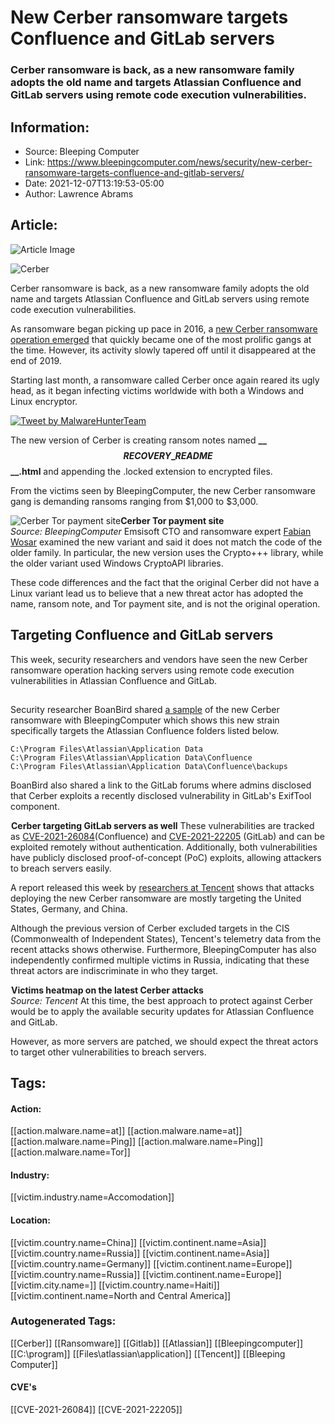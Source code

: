 # New Cerber ransomware targets Confluence and GitLab servers
### Cerber ransomware is back, as a new ransomware family adopts the old name and targets Atlassian Confluence and GitLab servers using remote code execution vulnerabilities.

## Information:
+ Source: Bleeping Computer
+ Link: https://www.bleepingcomputer.com/news/security/new-cerber-ransomware-targets-confluence-and-gitlab-servers/
+ Date: 2021-12-07T13:19:53-05:00
+ Author: Lawrence Abrams


## Article:
![Article Image](https://www.bleepstatic.com/content/hl-images/2021/12/07/Cerber___ransomware.jpg)

![Cerber](https://www.bleepstatic.com/content/hl-images/2021/12/07/Cerber___ransomware.jpg)


Cerber ransomware is back, as a new ransomware family adopts the old name and targets Atlassian Confluence and GitLab servers using remote code execution vulnerabilities.


As ransomware began picking up pace in 2016, a [new Cerber ransomware operation emerged](https://www.bleepingcomputer.com/news/security/the-cerber-ransomware-not-only-encrypts-your-data-but-also-speaks-to-you/) that quickly became one of the most prolific gangs at the time. However, its activity slowly tapered off until it disappeared at the end of 2019.


Starting last month, a ransomware called Cerber once again reared its ugly head, as it began infecting victims worldwide with both a Windows and Linux encryptor.


[![Tweet by MalwareHunterTeam](https://www.bleepstatic.com/images/news/ransomware/c/cerber/new-atlassian-gitlab/mht-tweet.jpg)](https://twitter.com/malwrhunterteam/status/1467264298237972484)


The new version of Cerber is creating ransom notes named **\_\_$$RECOVERY\_README$$\_\_.html** and appending the .locked extension to encrypted files.


From the victims seen by BleepingComputer, the new Cerber ransomware gang is demanding ransoms ranging from $1,000 to $3,000.



![Cerber Tor payment site](https://www.bleepstatic.com/images/news/ransomware/c/cerber/new-atlassian-gitlab/cerber-tor-payment-site.jpg)**Cerber Tor payment site**  
*Source: BleepingComputer*
Emsisoft CTO and ransomware expert [Fabian Wosar](https://twitter.com/fwosar) examined the new variant and said it does not match the code of the older family. In particular, the new version uses the Crypto+++ library, while the older variant used Windows CryptoAPI libraries.


These code differences and the fact that the original Cerber did not have a Linux variant lead us to believe that a new threat actor has adopted the name, ransom note, and Tor payment site, and is not the original operation.


Targeting Confluence and GitLab servers
---------------------------------------


This week, security researchers and vendors have seen the new Cerber ransomware operation hacking servers using remote code execution vulnerabilities in Atlassian Confluence and GitLab.


[![Tweet from BoanBird](data:image/gif;base64,R0lGODlhAQABAAAAACH5BAEKAAEALAAAAAABAAEAAAICTAEAOw==)](https://twitter.com/Boanbird/status/1467649361085894656)


Security researcher BoanBird shared [a sample](https://www.virustotal.com/gui/file/772cad26853c7d8ea8f1023f6e3cba219cc9bb1db1cd31ad2b979e59d3d9c631/detection/f-772cad26853c7d8ea8f1023f6e3cba219cc9bb1db1cd31ad2b979e59d3d9c631-1638789065) of the new Cerber ransomware with BleepingComputer which shows this new strain specifically targets the Atlassian Confluence folders listed below.



```
C:\Program Files\Atlassian\Application Data
C:\Program Files\Atlassian\Application Data\Confluence
C:\Program Files\Atlassian\Application Data\Confluence\backups
```

BoanBird also shared a link to the GitLab forums where admins disclosed that Cerber exploits a recently disclosed vulnerability in GitLab's ExifTool component.



![Cerber targeting GitLab servers as well](data:image/gif;base64,R0lGODlhAQABAAAAACH5BAEKAAEALAAAAAABAAEAAAICTAEAOw==)**Cerber targeting GitLab servers as well**
These vulnerabilities are tracked as [CVE-2021-26084](https://www.bleepingcomputer.com/news/security/atlassian-confluence-flaw-actively-exploited-to-install-cryptominers/)(Confluence) and [CVE-2021-22205](https://www.bleepingcomputer.com/news/security/over-30-000-gitlab-servers-still-unpatched-against-critical-bug/) (GitLab) and can be exploited remotely without authentication. Additionally, both vulnerabilities have publicly disclosed proof-of-concept (PoC) exploits, allowing attackers to breach servers easily.


A report released this week by [researchers at Tencent](https://s.tencent.com/research/report/140) shows that attacks deploying the new Cerber ransomware are mostly targeting the United States, Germany, and China.


Although the previous version of Cerber excluded targets in the CIS (Commonwealth of Independent States), Tencent's telemetry data from the recent attacks shows otherwise. Furthermore, BleepingComputer has also independently confirmed multiple victims in Russia, indicating that these threat actors are indiscriminate in who they target.



![Victims heatmap on the latest Cerber attacks](data:image/gif;base64,R0lGODlhAQABAAAAACH5BAEKAAEALAAAAAABAAEAAAICTAEAOw==)**Victims heatmap on the latest Cerber attacks**  
*Source: Tencent*
At this time, the best approach to protect against Cerber would be to apply the available security updates for Atlassian Confluence and GitLab.


However, as more servers are patched, we should expect the threat actors to target other vulnerabilities to breach servers.





## Tags:

#### Action:
[[action.malware.name=at]] [[action.malware.name=at]] [[action.malware.name=Ping]] [[action.malware.name=Ping]] [[action.malware.name=Tor]]

#### Industry:
[[victim.industry.name=Accomodation]]

#### Location:
[[victim.country.name=China]] [[victim.continent.name=Asia]] [[victim.country.name=Russia]] [[victim.continent.name=Asia]] [[victim.country.name=Germany]] [[victim.continent.name=Europe]] [[victim.country.name=Russia]] [[victim.continent.name=Europe]] [[victim.city.name=]] [[victim.country.name=Haiti]] [[victim.continent.name=North and Central America]]

### Autogenerated Tags:
[[Cerber]] [[Ransomware]] [[Gitlab]] [[Atlassian]] [[Bleepingcomputer]] [[C:\program]] [[Files\atlassian\application]] [[Tencent]] [[Bleeping Computer]]
#### CVE's
[[CVE-2021-26084]] [[CVE-2021-22205]]

